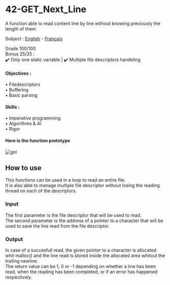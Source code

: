 # 42-GET_Next_Line
A function able to read content line by line without knowing previously the length of them.

Subject : [English](https://github.com/ssfar/42-Subjects.pdf/blob/master/get_next_line.en.pdf) - [Français](https://github.com/ssfar/42-Subjects.pdf/blob/master/get_next_line.fr.pdf)

Grade 100/100  
Bonus 25/25 :  
 :heavy_check_mark: Only one static variable | :heavy_check_mark: Multiple file descriptors handeling

#### Objectives :
• Filedescriptors   
• Buffering  
• Basic parsing
#### Skills :
• Imperative programming  
• Algorithms & AI  
• Rigor  
 
#### Here is the function prototype
![gnl](https://user-images.githubusercontent.com/45463065/86376673-a39fff00-bc87-11ea-8ab7-e61522c957fc.png)

## How to use

This functions can be used in a loop to read an entire file.  
It is also able to manage multiple file descriptor without losing the reading thread on each of the descriptors.

### Input

The first parameter is the file descriptor that will be used to read.  
The second parameter is the address of a pointer to a character that will be used to save the line read from the file descriptor.

### Output

In case of a succesfull read, the given pointer to a character is allocated whit malloc() and the line read is stored inside the allocated area whitout the trailing newline.  
The return value can be 1, 0 or -1 depending on whether a line has been read, when the reading has been completed, or if an error has happened respectively.
